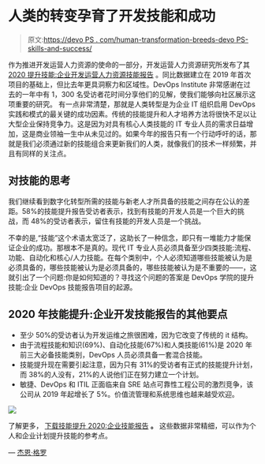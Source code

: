 # 人类的转变孕育了开发技能和成功

> 原文:[https://devo PS . com/human-transformation-breeds-devo PS-skills-and-success/](https://devops.com/human-transformation-breeds-devops-skills-and-success/)

作为推进开发运营人力资源的使命的一部分，开发运营人力资源研究所发布了其 [2020 提升技能:企业开发运营人力资源技能报告](https://devopsinstitute.com/upskilling-2020) 。同比数据建立在 2019 年首次项目的基础上，但比去年更具洞察力和区域性。DevOps Institute 非常感谢在过去的一年中有 1，300 名受访者花时间分享他们的见解，使我们能够向社区展示这项重要的研究。    有一点非常清楚，那就是人类转型是为企业 IT 组织启用 DevOps 实践和模式的最关键的成功因素。传统的技能提升和人才培养方法将很快不足以让大型企业保持竞争力。这是因为对具有核心人类技能的 IT 专业人员的需求日益增加，这是商业领袖一生中从未见过的。如果今年的报告只有一个行动呼吁的话，那就是我们必须通过新的技能组合来更新我们的人类，就像我们的技术一样频繁，并且有同样的关注点。

## **对技能的思考**

我们继续看到数字化转型所需的技能与新老人才所具备的技能之间存在公认的差距。58%的技能提升报告受访者表示，找到有技能的开发人员是一个巨大的挑战，而 48%的受访者表示，留住有技能的开发人员是一个挑战。

不幸的是,“技能”这个术语太宽泛了，这助长了一种信念，即只有一堆能力才能保证企业的成功。那根本不是真的。现代 IT 专业人员必须具备至少四类技能:流程、功能、自动化和核心/人力技能。在每个类别中，个人必须知道哪些技能被认为是必须具备的，哪些技能被认为是必须具备的，哪些技能被认为是不重要的——，这就引出了一个问题:你是如何知道的？寻找这个问题的答案是 DevOps 学院的提升技能:企业 DevOps 技能报告项目的起源。

## **2020 年技能提升:企业开发技能报告的其他要点**

*   至少 50%的受访者认为开发运维之旅很困难，因为它改变了传统的 it 结构。
*   由于流程技能和知识(69%)、自动化技能(67%)和人类技能(61%)是 2020 年前三大必备技能类别，DevOps 人员必须具备一套混合技能。
*   技能提升现在需要引起注意，因为只有 31%的受访者有正式的技能提升计划，而 38%的人没有，21%的人说他们正在努力建立一个计划。
*   敏捷、DevOps 和 ITIL 正面临来自 SRE 站点可靠性工程公司的激烈竞争，该公司从 2019 年起增长了 5%。价值流管理和系统思维也越来越受欢迎。

![](../Images/fb4e242d0f8077fe48cc192f84c98b45.png)

了解更多， [下载技能提升 2020:企业技能报告](https://devopsinstitute.com/upskilling-2020/) **。** 这些数据非常精细，可以作为个人和企业计划提升技能的参考点。

— [杰恩·格罗](https://devops.com/author/jgroll/)